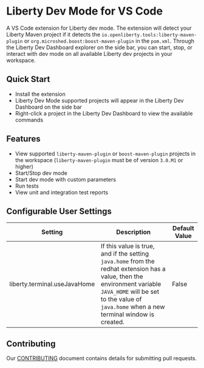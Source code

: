 # Liberty Dev Mode for VS Code
A VS Code extension for Liberty dev mode. The extension will detect your Liberty Maven project if it detects the `io.openliberty.tools:liberty-maven-plugin` or `org.microshed.boost:boost-maven-plugin` in the `pom.xml`. Through the Liberty Dev Dashboard explorer on the side bar, you can start, stop, or interact with dev mode on all available Liberty dev projects in your workspace.

## Quick Start
- Install the extension
- Liberty Dev Mode supported projects will appear in the Liberty Dev Dashboard on the side bar
- Right-click a project in the Liberty Dev Dashboard to view the available commands

## Features
- View supported `liberty-maven-plugin` or `boost-maven-plugin` projects in the workspace (`liberty-maven-plugin` must be of version `3.0.M1` or higher)
- Start/Stop dev mode
- Start dev mode with custom parameters
- Run tests
- View unit and integration test reports

## Configurable User Settings
| Setting | Description | Default Value |
| --------  | ----------- | -------  |
| liberty.terminal.useJavaHome | If this value is true, and if the setting `java.home` from the redhat extension has a value, then the environment variable `JAVA_HOME` will be set to the value of `java.home` when a new terminal window is created. | False |

## Contributing
Our [CONTRIBUTING](CONTRIBUTING.md) document contains details for submitting pull requests.